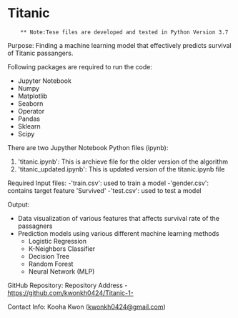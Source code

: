 # Titanic
        ** Note:Tese files are developed and tested in Python Version 3.7

Purpose: Finding a machine learning model that effectively predicts survival of Titanic passangers.
 
Following packages are required to run the code:
 - Jupyter Notebook
 - Numpy
 - Matplotlib
 - Seaborn
 - Operator
 - Pandas
 - Sklearn
 - Scipy

There are two Jupyther Notebook Python files (ipynb):
 1. 'titanic.ipynb': This is archieve file for the older version of the algorithm
 2. 'titanic_updated.ipynb': This is updated version of the titanic.ipynb file

Required Input files:
 -'train.csv': used to train a model
 -'gender.csv': contains target feature 'Survived'
 -'test.csv': used to test a model

Output:
 - Data visualization of various features that affects survival rate of the passagners
 - Prediction models using various different machine learning methods
     - Logistic Regression
     - K-Neighbors Classifier
     - Decision Tree
     - Random Forest
     - Neural Network (MLP)
 
GitHub Repository:
Repository Address - https://github.com/kwonkh0424/Titanic-1-

Contact Info:
 Kooha Kwon (kwonkh0424@gmail.com)
